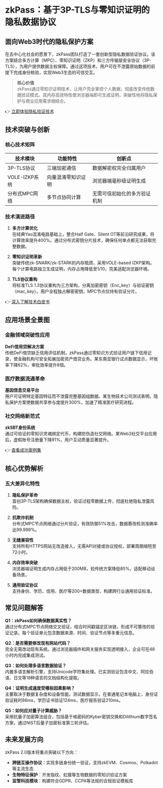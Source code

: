 # zkPass：基于3P-TLS与零知识证明的隐私数据协议

## 面向Web3时代的隐私保护方案

在去中心化社会的愿景下，zkPass团队打造了一套创新型隐私数据验证协议。该方案结合多方计算（MPC）、零知识证明（ZKP）和三方传输层安全协议（3P-TLS），为用户提供数据主权保障。通过这项技术，用户可在不泄露原始数据的前提下完成身份核验，实现Web3生态的可信交互。

> **核心价值**  
> zkPass通过零知识证明技术，让用户完全掌控个人数据，彻底改变传统数据验证模式。其内存高效特性使浏览器端即可生成证明，突破性地将隐私保护与商业应用需求相结合。

👉 [立即体验隐私验证技术](https://bit.ly/okx_welcome)

## 技术突破与创新

### 核心技术矩阵

| 技术模块         | 功能特性                          | 创新点                          |
|------------------|-----------------------------------|---------------------------------|
| 3P-TLS协议       | 三端加密通信                      | 数据解密权完全归属用户          |
| VOLE-IZKP系统    | 向量混淆零知识证明                | 浏览器端毫秒级证明生成          |
| 分布式MPC网络    | 多节点协同计算                    | 无需可信初始化的多方验证机制     |

### 技术演进路径

1. **多方计算优化**  
   在经典Yao混淆电路基础上，整合Half Gate、Silent OT等前沿研究成果，将计算效率提升400%。通过分布式密钥分片技术，确保任何单点都无法获取完整数据。

2. **零知识证明革新**  
   突破传统zk-SNARK/zk-STARK的内存瓶颈，采用VOLE-based IZKP架构。每个计算电路独立生成证明，内存占用降低至1/10，完美适配浏览器环境。

3. **TLS协议重构**  
   将标准TLS 1.3协议重构为三方架构，分离加密密钥（Enc_key）与验证密钥（mac_key）。用户全程独占解密密钥，MPC节点仅持有验证分片。

👉 [深入了解技术白皮书](https://bit.ly/okx_welcome)

## 应用场景全景图

### 金融领域突破性应用

**DeFi信用贷解决方案**  
传统DeFi借贷缺乏信用评估机制，zkPass通过零知识方式验证用户链下信用记录，使金融机构可安全拓展加密资产借贷业务。某东南亚银行试点数据显示，坏账率下降62%，审批效率提升8倍。

### 医疗数据流通革命

**基因信息交易平台**  
用户可证明特定基因特征而不泄露完整基因组数据。某生物技术公司测试表明，隐私保护方案使数据共享参与度提升300%，加速了精准医疗研究进程。

### 社交网络新范式

**zkSBT身份系统**  
通过可验证的零知识灵魂绑定代币，构建防伪造社交网络。某Web3社交平台应用后，虚假账号注册量下降91%，用户互动质量显著提升。

👉 [查看成功案例集](https://bit.ly/okx_welcome)

## 核心优势解析

### 五大差异化特性

1. **隐私保护革命**  
   首创3P-TLS架构确保数据主权，验证过程零数据上传，彻底杜绝隐私泄露风险。

2. **抗欺诈机制**  
   分布式MPC节点网络通过分片验证，有效防御51%攻击，数据篡改检测准确率达99.999%。

3. **无缝兼容性**  
   支持所有HTTPS网站无改造接入，无需API对接或协议授权，部署周期缩短至72小时。

4. **内存效率突破**  
   浏览器端证明生成内存占用低于200MB，较传统方案降低85%，适配移动设备场景。

5. **通用验证协议**  
   支持身份、学历、信用、医疗等200+数据类型，构建跨行业通用验证标准。

## 常见问题解答

**Q1：zkPass如何确保数据真实性？**  
通过分布式MPC节点网络交叉验证，结合时间戳锚定区块链，形成不可篡改的验证记录。每个验证单元包含数据来源、时间、验证节点等多重元信息。

**Q2：是否需要修改现有网站代码？**  
完全无需改动现有系统。通过浏览器插件和网关服务实现透明接入，企业可在48小时内完成集成测试。

**Q3：如何处理多语言数据验证？**  
内置多语言解析引擎，支持Unicode字符集处理。已实测验证包含中文、阿拉伯语、日文等18种语言的文档结构化提取。

**Q4：证明生成速度受哪些因素影响？**  
主要取决于数据复杂度和设备性能。测试数据显示，在普通笔记本电脑上，身份证验证耗时86ms，学历证书验证124ms，医疗报告验证210ms。

**Q5：如何应对量子计算威胁？**  
采用抗量子加密算法组合，包括基于格密码的Kyber密钥交换和Dilithium数字签名方案，通过NIST后量子加密标准第三轮评估。

## 未来发展方向

zkPass 2.0版本将重点突破以下方向：

- **跨链互操作协议**：实现多链身份统一验证，支持zkEVM、Cosmos、Polkadot等主流生态
- **生物特征保护**：开发指纹、虹膜等生物数据的零知识验证方案
- **监管科技模块**：构建符合GDPR、CCPA等法规的合规验证模板库